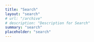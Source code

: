 ```yaml
---
title: "Search"
layout: "search"
# url: "/archive"
# description: "Description for Search"
summary: "search"
placeholder: "search"
---
```

